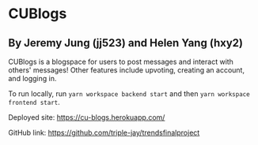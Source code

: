 # CUBlogs
## By Jeremy Jung (jj523) and Helen Yang (hxy2)

CUBlogs is a blogspace for users to post messages and interact with others' messages! Other features include upvoting, creating an account, and logging in. 

To run locally, run `yarn workspace backend start` and then `yarn workspace frontend start`. 

Deployed site: https://cu-blogs.herokuapp.com/

GitHub link: https://github.com/triple-jay/trendsfinalproject
